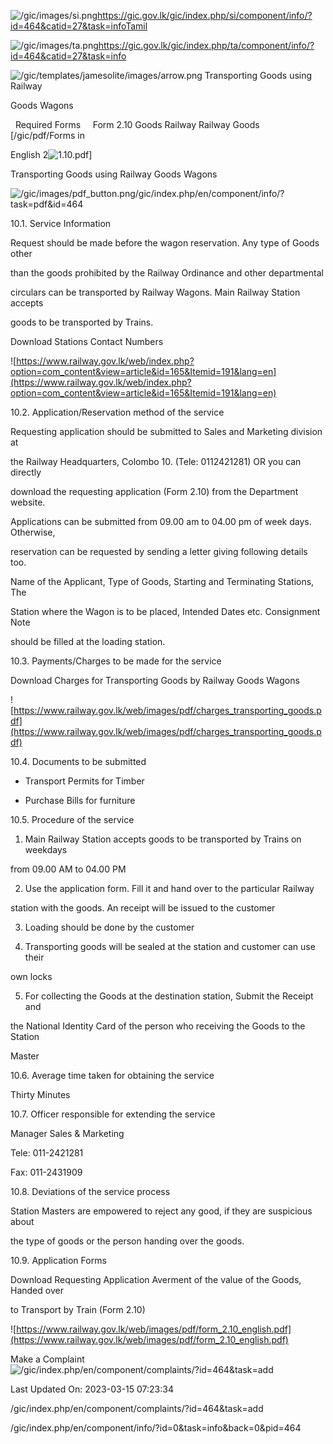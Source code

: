 <!-- Source: https://gic.gov.lk/gic/index.php/en/component/info/?id=464&catid=27&task=info -->

![/gic/images/si.png](/gic/images/si.png)https://gic.gov.lk/gic/index.php/si/component/info/?id=464&catid=27&task=infoTamil

![/gic/images/ta.png](/gic/images/ta.png)https://gic.gov.lk/gic/index.php/ta/component/info/?id=464&catid=27&task=info

![/gic/templates/jamesolite/images/arrow.png](/gic/templates/jamesolite/images/arrow.png) Transporting Goods using Railway

Goods Wagons

  Required Forms     Form 2.10 Goods Railway Railway Goods [/gic/pdf/Forms in

English 2![1](1).10.pdf]

Transporting Goods using Railway Goods Wagons

![/gic/images/pdf_button.png](/gic/images/pdf_button.png)/gic/index.php/en/component/info/?task=pdf&id=464

10.1. Service Information

Request should be made before the wagon reservation. Any type of Goods other

than the goods prohibited by the Railway Ordinance and other departmental

circulars can be transported by Railway Wagons. Main Railway Station accepts

goods to be transported by Trains.

Download Stations Contact Numbers

![https://www.railway.gov.lk/web/index.php?option=com_content&view=article&id=165&Itemid=191&lang=en](https://www.railway.gov.lk/web/index.php?option=com_content&view=article&id=165&Itemid=191&lang=en)

10.2. Application/Reservation method of the service

Requesting application should be submitted to Sales and Marketing division at

the Railway Headquarters, Colombo 10. (Tele: 0112421281) OR you can directly

download the requesting application (Form 2.10) from the Department website.

Applications can be submitted from 09.00 am to 04.00 pm of week days. Otherwise,

reservation can be requested by sending a letter giving following details too.

Name of the Applicant, Type of Goods, Starting and Terminating Stations, The

Station where the Wagon is to be placed, Intended Dates etc. Consignment Note

should be filled at the loading station.

10.3. Payments/Charges to be made for the service

Download Charges for Transporting Goods by Railway Goods Wagons

![https://www.railway.gov.lk/web/images/pdf/charges_transporting_goods.pdf](https://www.railway.gov.lk/web/images/pdf/charges_transporting_goods.pdf)

10.4. Documents to be submitted

 * Transport Permits for Timber

 * Purchase Bills for furniture

10.5. Procedure of the service

1. Main Railway Station accepts goods to be transported by Trains on weekdays

from 09.00 AM to 04.00 PM

2. Use the application form. Fill it and hand over to the particular Railway

station with the goods. An receipt will be issued to the customer

3. Loading should be done by the customer

4. Transporting goods will be sealed at the station and customer can use their

own locks

5. For collecting the Goods at the destination station, Submit the Receipt and

the National Identity Card of the person who receiving the Goods to the Station

Master

10.6. Average time taken for obtaining the service

Thirty Minutes

10.7. Officer responsible for extending the service

Manager Sales & Marketing

Tele: 011-2421281

Fax: 011-2431909

10.8. Deviations of the service process

Station Masters are empowered to reject any good, if they are suspicious about

the type of goods or the person handing over the goods.

10.9. Application Forms

Download Requesting Application Averment of the value of the Goods, Handed over

to Transport by Train (Form 2.10)

![https://www.railway.gov.lk/web/images/pdf/form_2.10_english.pdf](https://www.railway.gov.lk/web/images/pdf/form_2.10_english.pdf)

Make a Complaint ![/gic/index.php/en/component/complaints/?id=464&task=add](/gic/index.php/en/component/complaints/?id=464&task=add)

Last Updated On: 2023-03-15 07:23:34

/gic/index.php/en/component/complaints/?id=464&task=add

/gic/index.php/en/component/info/?id=0&task=info&back=0&pid=464